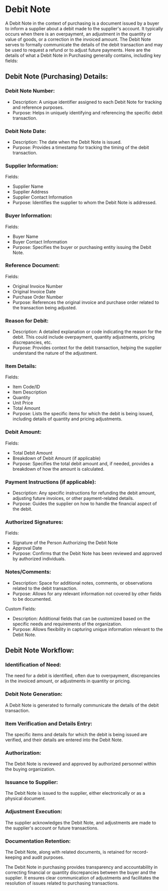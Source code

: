# Debit Note

A Debit Note in the context of purchasing is a document issued by a buyer to inform a supplier about a debit made to the supplier's account. It typically occurs when there is an overpayment, an adjustment in the quantity or value of goods, or a correction in the invoiced amount. The Debit Note serves to formally communicate the details of the debit transaction and may be used to request a refund or to adjust future payments. Here are the details of what a Debit Note in Purchasing generally contains, including key fields:

## Debit Note (Purchasing) Details:

### Debit Note Number:

* Description: A unique identifier assigned to each Debit Note for tracking and reference purposes.
* Purpose: Helps in uniquely identifying and referencing the specific debit transaction.

### Debit Note Date:

* Description: The date when the Debit Note is issued.
* Purpose: Provides a timestamp for tracking the timing of the debit transaction.

### Supplier Information:

Fields:

* Supplier Name
* Supplier Address
* Supplier Contact Information
* Purpose: Identifies the supplier to whom the Debit Note is addressed.

### Buyer Information:

Fields:

* Buyer Name
* Buyer Contact Information
* Purpose: Specifies the buyer or purchasing entity issuing the Debit Note.

### Reference Document:

Fields:

* Original Invoice Number
* Original Invoice Date
* Purchase Order Number
* Purpose: References the original invoice and purchase order related to the transaction being adjusted.

### Reason for Debit:

* Description: A detailed explanation or code indicating the reason for the debit. This could include overpayment, quantity adjustments, pricing discrepancies, etc.
* Purpose: Provides context for the debit transaction, helping the supplier understand the nature of the adjustment.

### Item Details:

Fields:

* Item Code/ID
* Item Description
* Quantity
* Unit Price
* Total Amount
* Purpose: Lists the specific items for which the debit is being issued, including details of quantity and pricing adjustments.

### Debit Amount:

Fields:

* Total Debit Amount
* Breakdown of Debit Amount (if applicable)
* Purpose: Specifies the total debit amount and, if needed, provides a breakdown of how the amount is calculated.

### Payment Instructions (if applicable):

* Description: Any specific instructions for refunding the debit amount, adjusting future invoices, or other payment-related details.
* Purpose: Guides the supplier on how to handle the financial aspect of the debit.

### Authorized Signatures:

Fields:

* Signature of the Person Authorizing the Debit Note
* Approval Date
* Purpose: Confirms that the Debit Note has been reviewed and approved by authorized individuals.

### Notes/Comments:

* Description: Space for additional notes, comments, or observations related to the debit transaction.
* Purpose: Allows for any relevant information not covered by other fields to be documented.

Custom Fields:

* Description: Additional fields that can be customized based on the specific needs and requirements of the organization.
* Purpose: Allows flexibility in capturing unique information relevant to the Debit Note.

## Debit Note Workflow:

### Identification of Need:

The need for a debit is identified, often due to overpayment, discrepancies in the invoiced amount, or adjustments in quantity or pricing.

### Debit Note Generation:

A Debit Note is generated to formally communicate the details of the debit transaction.

### Item Verification and Details Entry:

The specific items and details for which the debit is being issued are verified, and their details are entered into the Debit Note.

### Authorization:

The Debit Note is reviewed and approved by authorized personnel within the buying organization.

### Issuance to Supplier:

The Debit Note is issued to the supplier, either electronically or as a physical document.

### Adjustment Execution:

The supplier acknowledges the Debit Note, and adjustments are made to the supplier's account or future transactions.

### Documentation Retention:

The Debit Note, along with related documents, is retained for record-keeping and audit purposes.

The Debit Note in purchasing provides transparency and accountability in correcting financial or quantity discrepancies between the buyer and the supplier. It ensures clear communication of adjustments and facilitates the resolution of issues related to purchasing transactions.